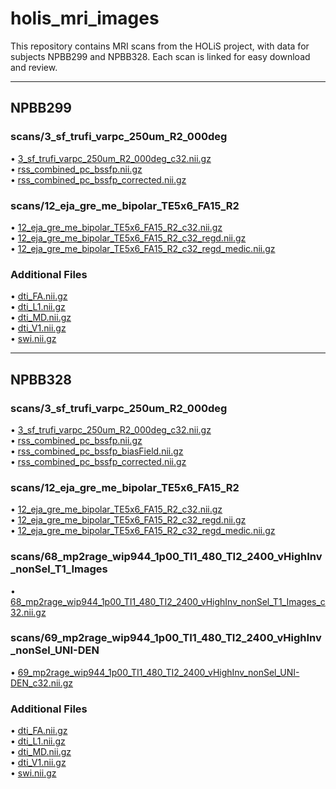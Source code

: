 # holis_mri_images

This repository contains MRI scans from the HOLiS project, with data for subjects NPBB299 and NPBB328. Each scan is linked for easy download and review.

---

## NPBB299

### scans/3_sf_trufi_varpc_250um_R2_000deg

• [3_sf_trufi_varpc_250um_R2_000deg_c32.nii.gz](https://brain-api.cbi.pitt.edu/ng/public_h20/holis/mri/2022-02-08_7T_Ex_Vivo_HOLiS_NPBB299/scans/3_sf_trufi_varpc_250um_R2_000deg/3_sf_trufi_varpc_250um_R2_000deg_c32.nii.gz)<br>
• [rss_combined_pc_bssfp.nii.gz](https://brain-api.cbi.pitt.edu/ng/public_h20/holis/mri/2022-02-08_7T_Ex_Vivo_HOLiS_NPBB299/scans/3_sf_trufi_varpc_250um_R2_000deg/rss_combined_pc_bssfp.nii.gz)<br>
• [rss_combined_pc_bssfp_corrected.nii.gz](https://brain-api.cbi.pitt.edu/ng/public_h20/holis/mri/2022-02-08_7T_Ex_Vivo_HOLiS_NPBB299/scans/3_sf_trufi_varpc_250um_R2_000deg/rss_combined_pc_bssfp_corrected.nii.gz)<br>

### scans/12_eja_gre_me_bipolar_TE5x6_FA15_R2

• [12_eja_gre_me_bipolar_TE5x6_FA15_R2_c32.nii.gz](https://brain-api.cbi.pitt.edu/ng/public_h20/holis/mri/2022-02-08_7T_Ex_Vivo_HOLiS_NPBB299/scans/12_eja_gre_me_bipolar_TE5x6_FA15_R2/12_eja_gre_me_bipolar_TE5x6_FA15_R2_c32.nii.gz)<br>
• [12_eja_gre_me_bipolar_TE5x6_FA15_R2_c32_regd.nii.gz](https://brain-api.cbi.pitt.edu/ng/public_h20/holis/mri/2022-02-08_7T_Ex_Vivo_HOLiS_NPBB299/scans/12_eja_gre_me_bipolar_TE5x6_FA15_R2/12_eja_gre_me_bipolar_TE5x6_FA15_R2_c32_regd.nii.gz)<br>
• [12_eja_gre_me_bipolar_TE5x6_FA15_R2_c32_regd_medic.nii.gz](https://brain-api.cbi.pitt.edu/ng/public_h20/holis/mri/2022-02-08_7T_Ex_Vivo_HOLiS_NPBB299/scans/12_eja_gre_me_bipolar_TE5x6_FA15_R2/12_eja_gre_me_bipolar_TE5x6_FA15_R2_c32_regd_medic.nii.gz)<br>

### Additional Files

• [dti_FA.nii.gz](https://brain-api.cbi.pitt.edu/ng/public_h20/holis/mri/2022-02-08_7T_Ex_Vivo_HOLiS_NPBB299/dti_FA.nii.gz)<br>
• [dti_L1.nii.gz](https://brain-api.cbi.pitt.edu/ng/public_h20/holis/mri/2022-02-08_7T_Ex_Vivo_HOLiS_NPBB299/dti_L1.nii.gz)<br>
• [dti_MD.nii.gz](https://brain-api.cbi.pitt.edu/ng/public_h20/holis/mri/2022-02-08_7T_Ex_Vivo_HOLiS_NPBB299/dti_MD.nii.gz)<br>
• [dti_V1.nii.gz](https://brain-api.cbi.pitt.edu/ng/public_h20/holis/mri/2022-02-08_7T_Ex_Vivo_HOLiS_NPBB299/dti_V1.nii.gz)<br>
• [swi.nii.gz](https://brain-api.cbi.pitt.edu/ng/public_h20/holis/mri/2022-02-08_7T_Ex_Vivo_HOLiS_NPBB299/swi.nii.gz)<br>

---

## NPBB328

### scans/3_sf_trufi_varpc_250um_R2_000deg

• [3_sf_trufi_varpc_250um_R2_000deg_c32.nii.gz](https://brain-api.cbi.pitt.edu/ng/public_h20/holis/mri/2022-10-05_7T_Ex_Vivo_HOLiS_NPBB328_Huge/scans/3_sf_trufi_varpc_250um_R2_000deg/3_sf_trufi_varpc_250um_R2_000deg_c32.nii.gz)<br>
• [rss_combined_pc_bssfp.nii.gz](https://brain-api.cbi.pitt.edu/ng/public_h20/holis/mri/2022-10-05_7T_Ex_Vivo_HOLiS_NPBB328_Huge/scans/3_sf_trufi_varpc_250um_R2_000deg/rss_combined_pc_bssfp.nii.gz)<br>
• [rss_combined_pc_bssfp_biasField.nii.gz](https://brain-api.cbi.pitt.edu/ng/public_h20/holis/mri/2022-10-05_7T_Ex_Vivo_HOLiS_NPBB328_Huge/scans/3_sf_trufi_varpc_250um_R2_000deg/rss_combined_pc_bssfp_biasField.nii.gz)<br>
• [rss_combined_pc_bssfp_corrected.nii.gz](https://brain-api.cbi.pitt.edu/ng/public_h20/holis/mri/2022-10-05_7T_Ex_Vivo_HOLiS_NPBB328_Huge/scans/3_sf_trufi_varpc_250um_R2_000deg/rss_combined_pc_bssfp_corrected.nii.gz)<br>

### scans/12_eja_gre_me_bipolar_TE5x6_FA15_R2

• [12_eja_gre_me_bipolar_TE5x6_FA15_R2_c32.nii.gz](https://brain-api.cbi.pitt.edu/ng/public_h20/holis/mri/2022-10-05_7T_Ex_Vivo_HOLiS_NPBB328_Huge/scans/12_eja_gre_me_bipolar_TE5x6_FA15_R2/12_eja_gre_me_bipolar_TE5x6_FA15_R2_c32.nii.gz)<br>
• [12_eja_gre_me_bipolar_TE5x6_FA15_R2_c32_regd.nii.gz](https://brain-api.cbi.pitt.edu/ng/public_h20/holis/mri/2022-10-05_7T_Ex_Vivo_HOLiS_NPBB328_Huge/scans/12_eja_gre_me_bipolar_TE5x6_FA15_R2/12_eja_gre_me_bipolar_TE5x6_FA15_R2_c32_regd.nii.gz)<br>
• [12_eja_gre_me_bipolar_TE5x6_FA15_R2_c32_regd_medic.nii.gz](https://brain-api.cbi.pitt.edu/ng/public_h20/holis/mri/2022-10-05_7T_Ex_Vivo_HOLiS_NPBB328_Huge/scans/12_eja_gre_me_bipolar_TE5x6_FA15_R2/12_eja_gre_me_bipolar_TE5x6_FA15_R2_c32_regd_medic.nii.gz)<br>

### scans/68_mp2rage_wip944_1p00_TI1_480_TI2_2400_vHighInv_nonSel_T1_Images

• [68_mp2rage_wip944_1p00_TI1_480_TI2_2400_vHighInv_nonSel_T1_Images_c32.nii.gz](https://brain-api.cbi.pitt.edu/ng/public_h20/holis/mri/2022-10-05_7T_Ex_Vivo_HOLiS_NPBB328_Huge/scans/68_mp2rage_wip944_1p00_TI1_480_TI2_2400_vHighInv_nonSel_T1_Images/68_mp2rage_wip944_1p00_TI1_480_TI2_2400_vHighInv_nonSel_T1_Images_c32.nii.gz)<br>

### scans/69_mp2rage_wip944_1p00_TI1_480_TI2_2400_vHighInv_nonSel_UNI-DEN

• [69_mp2rage_wip944_1p00_TI1_480_TI2_2400_vHighInv_nonSel_UNI-DEN_c32.nii.gz](https://brain-api.cbi.pitt.edu/ng/public_h20/holis/mri/2022-10-05_7T_Ex_Vivo_HOLiS_NPBB328_Huge/scans/69_mp2rage_wip944_1p00_TI1_480_TI2_2400_vHighInv_nonSel_UNI-DEN/69_mp2rage_wip944_1p00_TI1_480_TI2_2400_vHighInv_nonSel_UNI-DEN_c32.nii.gz)<br>

### Additional Files

• [dti_FA.nii.gz](https://brain-api.cbi.pitt.edu/ng/public_h20/holis/mri/2022-10-05_7T_Ex_Vivo_HOLiS_NPBB328_Huge/dti_FA.nii.gz)<br>
• [dti_L1.nii.gz](https://brain-api.cbi.pitt.edu/ng/public_h20/holis/mri/2022-10-05_7T_Ex_Vivo_HOLiS_NPBB328_Huge/dti_L1.nii.gz)<br>
• [dti_MD.nii.gz](https://brain-api.cbi.pitt.edu/ng/public_h20/holis/mri/2022-10-05_7T_Ex_Vivo_HOLiS_NPBB328_Huge/dti_MD.nii.gz)<br>
• [dti_V1.nii.gz](https://brain-api.cbi.pitt.edu/ng/public_h20/holis/mri/2022-10-05_7T_Ex_Vivo_HOLiS_NPBB328_Huge/dti_V1.nii.gz)<br>
• [swi.nii.gz](https://brain-api.cbi.pitt.edu/ng/public_h20/holis/mri/2022-10-05_7T_Ex_Vivo_HOLiS_NPBB328_Huge/swi.nii.gz)<br>
